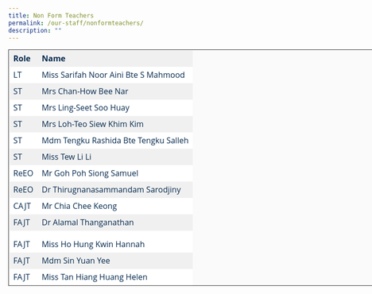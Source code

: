 ```yaml
---
title: Non Form Teachers
permalink: /our-staff/nonformteachers/
description: ""
---
```

<table style="border-collapse: collapse; border: 1px solid rgb(51, 51, 51); width: 738.9px; color: rgb(6, 42, 78); font-family: &quot;Open Sans&quot;, sans-serif; font-size: 16px; font-style: normal; font-variant-ligatures: normal; font-variant-caps: normal; font-weight: 400; letter-spacing: normal; orphans: 2; text-align: start; text-transform: none; white-space: normal; widows: 2; word-spacing: 0px; -webkit-text-stroke-width: 0px; background-color: rgb(250, 250, 250); text-decoration-thickness: initial; text-decoration-style: initial; text-decoration-color: initial;"><tbody><tr style="background-color: rgb(240, 240, 240); color: rgb(6, 42, 78);"><td style="border: 1px solid transparent; padding: 5px 8px;"><strong>Role</strong></td><td style="border: 1px solid transparent; padding: 5px 8px;"><strong>Name</strong></td></tr><tr style="background-color: rgb(255, 255, 255); color: rgb(6, 42, 78);"><td style="border: 1px solid transparent; padding: 5px 8px;">LT</td><td style="border: 1px solid transparent; padding: 5px 8px;">Miss Sarifah Noor Aini Bte S Mahmood</td></tr><tr style="background-color: rgb(240, 240, 240); color: rgb(6, 42, 78);"><td style="border: 1px solid transparent; padding: 5px 8px;">ST</td><td style="border: 1px solid transparent; padding: 5px 8px;">Mrs Chan-How Bee Nar</td></tr><tr style="background-color: rgb(255, 255, 255); color: rgb(6, 42, 78);"><td style="border: 1px solid transparent; padding: 5px 8px;">ST</td><td style="border: 1px solid transparent; padding: 5px 8px;">Mrs Ling-Seet Soo Huay</td></tr><tr style="background-color: rgb(240, 240, 240); color: rgb(6, 42, 78);"><td style="border: 1px solid transparent; padding: 5px 8px;">ST</td><td style="border: 1px solid transparent; padding: 5px 8px;">Mrs Loh-Teo Siew Khim Kim</td></tr><tr style="background-color: rgb(255, 255, 255); color: rgb(6, 42, 78);"><td style="border: 1px solid transparent; padding: 5px 8px;">ST</td><td style="border: 1px solid transparent; padding: 5px 8px;">Mdm Tengku Rashida Bte Tengku Salleh</td></tr><tr style="background-color: rgb(240, 240, 240); color: rgb(6, 42, 78);"><td style="border: 1px solid transparent; padding: 5px 8px;">ST</td><td style="border: 1px solid transparent; padding: 5px 8px;">Miss Tew Li Li</td></tr><tr style="background-color: rgb(255, 255, 255); color: rgb(6, 42, 78);"><td style="border: 1px solid transparent; padding: 5px 8px;">ReEO</td><td style="border: 1px solid transparent; padding: 5px 8px;">Mr Goh Poh Siong Samuel</td></tr><tr style="background-color: rgb(240, 240, 240); color: rgb(6, 42, 78);"><td style="border: 1px solid transparent; padding: 5px 8px;">ReEO</td><td style="border: 1px solid transparent; padding: 5px 8px;">Dr Thirugnanasammandam Sarodjiny</td></tr><tr style="background-color: rgb(255, 255, 255); color: rgb(6, 42, 78);"><td style="border: 1px solid transparent; padding: 5px 8px;">CAJT</td><td style="border: 1px solid transparent; padding: 5px 8px;">Mr Chia Chee Keong</td></tr><tr style="background-color: rgb(240, 240, 240); color: rgb(6, 42, 78);"><td style="border: 1px solid transparent; padding: 5px 8px;">FAJT</td><td style="border: 1px solid transparent; padding: 5px 8px;">Dr Alamal Thanganathan</td></tr><tr style="background-color: rgb(255, 255, 255); color: rgb(6, 42, 78);"><td style="border: 1px solid transparent; padding: 5px 8px;"></td><td style="border: 1px solid transparent; padding: 5px 8px;"></td></tr><tr style="background-color: rgb(240, 240, 240); color: rgb(6, 42, 78);"></tr><tr style="background-color: rgb(255, 255, 255); color: rgb(6, 42, 78);"><td style="border: 1px solid transparent; padding: 5px 8px;">FAJT</td><td style="border: 1px solid transparent; padding: 5px 8px;">Miss Ho Hung Kwin Hannah</td></tr><tr style="background-color: rgb(240, 240, 240); color: rgb(6, 42, 78);"><td style="border: 1px solid transparent; padding: 5px 8px;">FAJT</td><td style="border: 1px solid transparent; padding: 5px 8px;">Mdm Sin Yuan Yee</td></tr><tr style="background-color: rgb(255, 255, 255); color: rgb(6, 42, 78);"><td style="border: 1px solid transparent; padding: 5px 8px;">FAJT</td><td style="border: 1px solid transparent; padding: 5px 8px;">Miss Tan Hiang Huang Helen</td></tr></tbody></table>